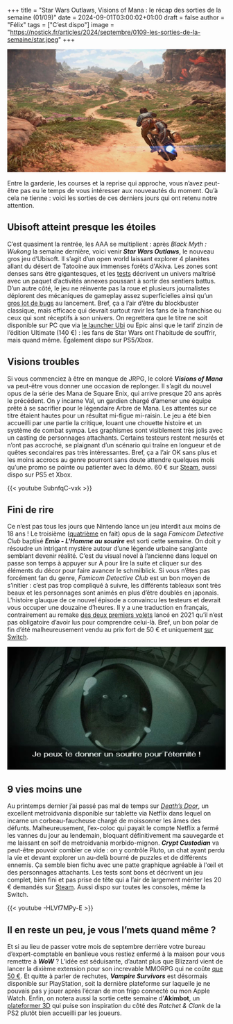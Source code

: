 
+++
title = "Star Wars Outlaws, Visions of Mana : le récap des sorties de la semaine (01/09)"
date = 2024-09-01T03:00:02+01:00
draft = false
author = "Félix"
tags = ["C’est dispo"]
image = "https://nostick.fr/articles/2024/septembre/0109-les-sorties-de-la-semaine/star.jpeg"
+++

![Le jeu Star Wars Outlaws](star.jpeg "Le premier AAAAA d’Ubisoft ?")

Entre la garderie, les courses et la reprise qui approche, vous n’avez peut-être pas eu le temps de vous intéresser aux nouveautés du moment. Qu’à cela ne tienne : voici les sorties de ces derniers jours qui ont retenu notre attention.

## Ubisoft atteint presque les étoiles

C’est quasiment la rentrée, les AAA se multiplient : après *Black Myth : Wukong* la semaine dernière, voici venir ***Star Wars Outlaws***, le nouveau gros jeu d’Ubisoft. Il s’agit d’un open world laissant explorer 4 planètes allant du désert de Tatooine aux immenses forêts d'Akiva. Les zones sont denses sans être gigantesques, et les [tests](https://www.gamekult.com/jeux/star-wars-outlaws-3050886905/test.html) décrivent un univers maîtrisé avec un paquet d’activités annexes poussant à sortir des sentiers battus. D’un autre côté, le jeu ne réinvente pas la roue et plusieurs journalistes déplorent des mécaniques de gameplay assez superficielles ainsi qu’un [gros lot de bugs](https://nostick.fr/articles/2024/aout/2908-certains-joueur-star-wars-outlwas-vont-devoir-recommencer-partie/) au lancement. Bref, ça a l’air d’être du blockbuster classique, mais efficace qui devrait surtout ravir les fans de la franchise ou ceux qui sont réceptifs à son univers. On regrettera que le titre ne soit disponible sur PC que via [le launcher Ubi](https://store.ubisoft.com/fr/star-wars-outlaws/645ba713a9ce0448bffa4c12.html) ou Epic ainsi que le tarif zinzin de l’édition Ultimate (140 €) : les fans de Star Wars ont l’habitude de souffrir, mais quand même. Également dispo sur PS5/Xbox.

## Visions troubles

Si vous commenciez à être en manque de JRPG, le coloré ***Visions of Mana*** va peut-être vous donner une occasion de replonger. Il s’agit du nouvel opus de la série des Mana de Square Enix, qui arrive presque 20 ans après le précédent. On y incarne Val, un gardien chargé d’amener une équipe prête à se sacrifier pour le légendaire Arbre de Mana. Les attentes sur ce titre étaient hautes pour un résultat mi-figue mi-raisin. Le jeu a été bien accueilli par une partie la critique, louant une chouette histoire et un système de combat sympa. Les graphismes sont visiblement très jolis avec un casting de personnages attachants. Certains testeurs restent mesurés et n’ont pas accroché, se plaignant d’un scénario qui traîne en longueur et de quêtes secondaires pas très intéressantes. Bref, ça a l’air OK sans plus et les moins accrocs au genre pourront sans doute attendre quelques mois qu’une promo se pointe ou patienter avec la démo. 60 € sur [Steam](https://store.steampowered.com/app/2490990/Visions_of_Mana/), aussi dispo sur PS5 et Xbox.

{{< youtube SubnfqC-vxk >}} 

## Fini de rire

Ce n’est pas tous les jours que Nintendo lance un jeu interdit aux moins de 18 ans ! Le troisième ([quatrième](https://nostick.fr/articles/2024/juillet/2307-sattelaview-console-oubliee-nintendo/) en fait) opus de la saga *Famicom Detective Club* baptisé ***Emio - L'Homme au sourire*** est sorti cette semaine. On doit y résoudre un intrigant mystère autour d’une légende urbaine sanglante semblant devenir réalité. C’est du visual novel à l’ancienne dans lequel on passe son temps à appuyer sur A pour lire la suite et cliquer sur des éléments du décor pour faire avancer le schmilblick. Si vous n’êtes pas forcément fan du genre, *Famicom Detective Club* est un bon moyen de s’initier : c’est pas trop compliqué à suivre, les différents tableaux sont très beaux et les personnages sont animés en plus d’être doublés en japonais. L’histoire glauque de ce nouvel épisode a convaincu les testeurs et devrait vous occuper une douzaine d’heures. Il y a une traduction en français, contrairement au remake [des deux premiers volets](https://www.nintendo.com/fr-fr/Jeux/Jeux-a-telecharger-sur-Nintendo-Switch/Famicom-Detective-Club-The-Missing-Heir-Famicom-Detective-Club-The-Girl-Who-Stands-Behind-1923576.html?srsltid=AfmBOorEfucSrlWe_9-JL2VGNMrLk3PPU9jsmLWvp8GUu6yhZeatrFro) lancé en 2021 qu’il n’est pas obligatoire d’avoir lus pour comprendre celui-là. Bref, un bon polar de fin d’été malheureusement vendu au prix fort de 50 € et uniquement [sur Switch](https://www.nintendo.com/fr-fr/Jeux/Jeux-Nintendo-Switch/Emio-L-Homme-au-sourire-Famicom-Detective-Club-2615498.html).

![Le jeu Emio - L'Homme au sourire](emio.jpeg "Une démo est disponible sur le Nintendo Store pour les flipettes.")
 
## 9 vies moins une

Au printemps dernier j’ai passé pas mal de temps sur *[Death’s Door](https://www.playdeathsdoor.com)*, un excellent metroidvania disponible sur tablette via Netflix dans lequel on incarne un corbeau-faucheuse chargé de moissonner les âmes des défunts. Malheureusement, l’ex-coloc qui payait le compte Netflix a fermé les vannes du jour au lendemain, bloquant définitivement ma sauvegarde et me laissant en soif de metroidvania morbido-mignon. ***Crypt Custodian*** va peut-être pouvoir combler ce vide : on y contrôle Pluto, un chat ayant perdu la vie et devant explorer un au-delà bourré de puzzles et de différents ennemis. Ça semble bien fichu avec une patte graphique agréable à l'œil et des personnages attachants. Les tests sont bons et décrivent un jeu complet, bien fini et pas prise de tête qui a l’air de largement mériter les 20 € demandés sur [Steam](https://store.steampowered.com/app/2394650/Crypt_Custodian/). Aussi dispo sur toutes les consoles, même la Switch.

{{< youtube -HLVf7MPy-E >}} 

## Il en reste un peu, je vous l’mets quand même ?

Et si au lieu de passer votre mois de septembre derrière votre bureau d’expert-comptable en banlieue vous restiez enfermé à la maison pour vous remettre à ***WoW*** ? L’idée est séduisante, d’autant plus que Blizzard vient de lancer la dixième extension pour son increvable MMORPG qui ne coûte [que 50 €](https://eu.shop.battle.net/fr-fr/product/world-of-warcraft-the-war-within). Et quitte à parler de rechutes, ***Vampire Survivors*** est désormais disponible sur PlayStation, soit la dernière plateforme sur laquelle je ne pouvais pas y jouer après l’écran de mon frigo connecté ou mon Apple Watch. Enfin, on notera aussi la sortie cette semaine d’**Akimbot**, un [plateformer 3D](https://store.steampowered.com/app/1843540/Akimbot/) qui puise son inspiration du côté des *Ratchet & Clank* de la PS2 plutôt bien accueilli par les joueurs.